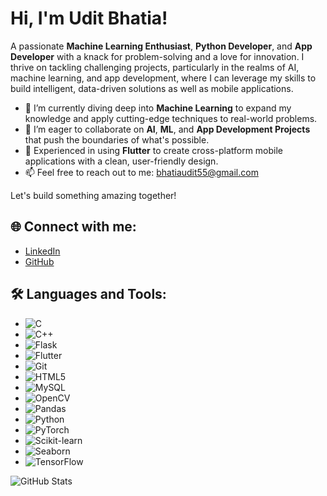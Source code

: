 # Hi, I'm Udit Bhatia! 
A passionate **Machine Learning Enthusiast**, **Python Developer**, and **App Developer** with a knack for problem-solving and a love for innovation. I thrive on tackling challenging projects, particularly in the realms of AI, machine learning, and app development, where I can leverage my skills to build intelligent, data-driven solutions as well as mobile applications.

- 🌱 I’m currently diving deep into **Machine Learning** to expand my knowledge and apply cutting-edge techniques to real-world problems.
- 👯 I’m eager to collaborate on **AI**, **ML**, and **App Development Projects** that push the boundaries of what's possible.
- 📱 Experienced in using **Flutter** to create cross-platform mobile applications with a clean, user-friendly design.
- 📫 Feel free to reach out to me: [bhatiaudit55@gmail.com](mailto:bhatiaudit55@gmail.com)

Let's build something amazing together! 

## 🌐 Connect with me:
- [LinkedIn](www.linkedin.com/in/uditbhatia26)
- [GitHub](https://github.com/manas95826)

## 🛠 Languages and Tools:
- ![C](https://img.shields.io/badge/C-00599C?style=flat-square&logo=c&logoColor=white)
- ![C++](https://img.shields.io/badge/C++-00599C?style=flat-square&logo=cplusplus&logoColor=white)
- ![Flask](https://img.shields.io/badge/Flask-000000?style=flat-square&logo=flask&logoColor=white)
- ![Flutter](https://img.shields.io/badge/Flutter-02569B?style=flat-square&logo=flutter&logoColor=white)
- ![Git](https://img.shields.io/badge/Git-F05032?style=flat-square&logo=git&logoColor=white)
- ![HTML5](https://img.shields.io/badge/HTML5-E34F26?style=flat-square&logo=html5&logoColor=white)
- ![MySQL](https://img.shields.io/badge/MySQL-4479A1?style=flat-square&logo=mysql&logoColor=white)
- ![OpenCV](https://img.shields.io/badge/OpenCV-5C3EE8?style=flat-square&logo=opencv&logoColor=white)
- ![Pandas](https://img.shields.io/badge/Pandas-150458?style=flat-square&logo=pandas&logoColor=white)
- ![Python](https://img.shields.io/badge/Python-3776AB?style=flat-square&logo=python&logoColor=white)
- ![PyTorch](https://img.shields.io/badge/PyTorch-EE4C2C?style=flat-square&logo=pytorch&logoColor=white)
- ![Scikit-learn](https://img.shields.io/badge/Scikit--learn-F7931E?style=flat-square&logo=scikit-learn&logoColor=black)
- ![Seaborn](https://img.shields.io/badge/Seaborn-3776AB?style=flat-square&logo=python&logoColor=white)
- ![TensorFlow](https://img.shields.io/badge/TensorFlow-FF6F00?style=flat-square&logo=tensorflow&logoColor=white)


![GitHub Stats](https://github-readme-stats.vercel.app/api?username=uditbhatia26&show_icons=true&theme=radical)

